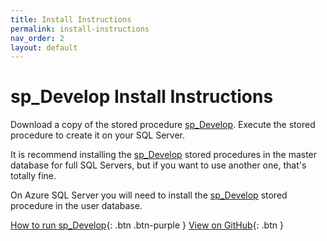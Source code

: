```yaml
---
title: Install Instructions
permalink: install-instructions
nav_order: 2
layout: default
---
```


# sp_Develop Install Instructions

Download a copy of the stored procedure [sp_Develop](https://raw.githubusercontent.com/kevinmartintech/sp_develop/master/sp_Develop.sql). Execute the stored procedure to create it on your SQL Server.

It is recommend installing the [sp_Develop](https://raw.githubusercontent.com/kevinmartintech/sp_develop/master/sp_Develop.sql) stored procedures in the master database for full SQL Servers, but if you want to use another one, that's totally fine. 

On Azure SQL Server you will need to install the [sp_Develop](https://raw.githubusercontent.com/kevinmartintech/sp_develop/master/sp_Develop.sql) stored procedure in the user database.

[How to run sp_Develop](usage-instructions){: .btn .btn-purple }
[View on GitHub](https://github.com/kevinmartintech/sp_Develop){: .btn }